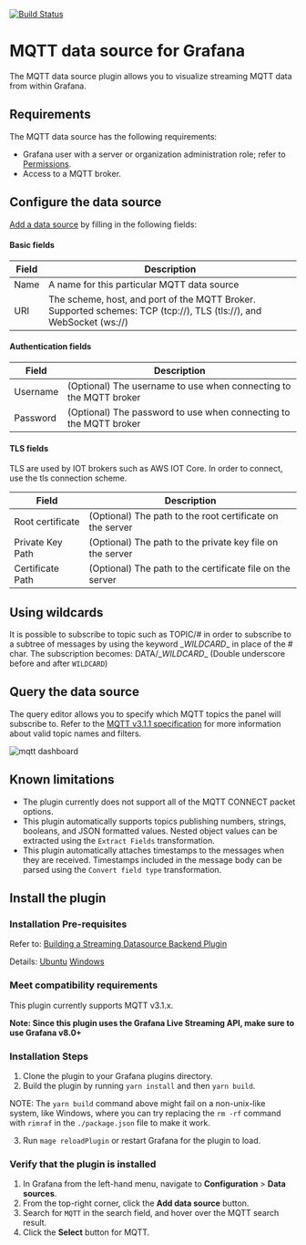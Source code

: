 [![Build Status](https://drone.grafana.net/api/badges/grafana/mqtt-datasource/status.svg?ref=refs/heads/main)](https://drone.grafana.net/grafana/mqtt-datasource)

# MQTT data source for Grafana

The MQTT data source plugin allows you to visualize streaming MQTT data from within Grafana.

## Requirements

The MQTT data source has the following requirements:

- Grafana user with a server or organization administration role; refer to [Permissions](https://grafana.com/docs/grafana/latest/permissions/).
- Access to a MQTT broker.

## Configure the data source

[Add a data source](https://grafana.com/docs/grafana/latest/datasources/add-a-data-source/) by filling in the following fields:

#### Basic fields

| Field | Description                                        |
| ----- | -------------------------------------------------- |
| Name  | A name for this particular MQTT data source |
| URI   | The scheme, host, and port of the MQTT Broker. Supported schemes: TCP (tcp://), TLS (tls://), and WebSocket (ws://)             |

#### Authentication fields

| Field    | Description                                                       |
| -------- | ----------------------------------------------------------------- |
| Username | (Optional) The username to use when connecting to the MQTT broker |
| Password | (Optional) The password to use when connecting to the MQTT broker |

#### TLS fields

TLS are used by IOT brokers such as AWS IOT Core. In order to connect, use the tls connection scheme.

| Field    | Description                                                       |
| -------- | ----------------------------------------------------------------- |
| Root certificate | (Optional) The path to the root certificate on the server|
| Private Key Path | (Optional) The path to the private key file on the server|
| Certificate Path | (Optional) The path to the certificate file on the server|

## Using wildcards

It is possible to subscribe to topic such as TOPIC/# in order to subscribe to a subtree of messages by using the keyword \__WILDCARD__ in place of the # char.
The subscription becomes: DATA/\__WILDCARD__ (Double underscore before and after `WILDCARD`)

## Query the data source

The query editor allows you to specify which MQTT topics the panel will subscribe to. Refer to the [MQTT v3.1.1 specification](http://docs.oasis-open.org/mqtt/mqtt/v3.1.1/os/mqtt-v3.1.1-os.html#_Toc398718106)
for more information about valid topic names and filters.

![mqtt dashboard](./test_broker.gif)

## Known limitations

- The plugin currently does not support all of the MQTT CONNECT packet options.
- This plugin automatically supports topics publishing numbers, strings, booleans, and JSON formatted values. Nested object values can be extracted using the `Extract Fields` transformation.
- This plugin automatically attaches timestamps to the messages when they are received. Timestamps included in the message body can be parsed using the `Convert field type` transformation.
## Install the plugin

### Installation Pre-requisites
Refer to: [Building a Streaming Datasource Backend Plugin](https://grafana.com/tutorials/build-a-streaming-data-source-plugin/)

Details: [Ubuntu](https://github.com/grafana/mqtt-datasource/issues/15#issuecomment-894477802) [Windows](https://github.com/grafana/mqtt-datasource/issues/15#issuecomment-894534196)
### Meet compatibility requirements

This plugin currently supports MQTT v3.1.x.

__Note: Since this plugin uses the Grafana Live Streaming API, make sure to use Grafana v8.0+__
### Installation Steps

1. Clone the plugin to your Grafana plugins directory.
2. Build the plugin by running `yarn install` and then `yarn build`.

NOTE: The `yarn build` command above might fail on a non-unix-like system, like Windows, where you can try replacing the `rm -rf` command with `rimraf` in the `./package.json` file to make it work.

3. Run `mage reloadPlugin` or restart Grafana for the plugin to load.

### Verify that the plugin is installed

1. In Grafana from the left-hand menu, navigate to **Configuration** > **Data sources**.
2. From the top-right corner, click the **Add data source** button.
3. Search for `MQTT` in the search field, and hover over the MQTT search result.
4. Click the **Select** button for MQTT.
